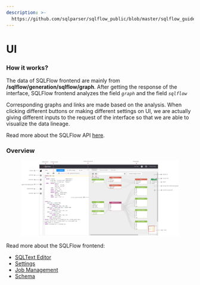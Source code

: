 ```yaml
---
description: >-
  https://github.com/sqlparser/sqlflow_public/blob/master/sqlflow_guide_cn.md；https://www.sqlflow.cn/gudu-sqlflow-introduction
---
```


# UI

### How it works?

The data of SQLFlow frontend are mainly from **/sqlflow/generation/sqlflow/graph**. After getting the response of the interface, SQLFlow frontend analyzes the field _`graph`_ and the field _`sqlflow`_

Corresponding graphs and links are made based on the analysis. When clicking different buttons or making different settings on UI, we are actually giving different inputs to the request of the interface so that we are able to visualize the data lineage.

Read more about the SQLFlow API [here](broken-reference).

### Overview

<figure><img src="../../.gitbook/assets/185734076-58a7b974-7c5e-41ae-86ee-7bf67eb21c35.png" alt=""><figcaption></figcaption></figure>

Read more about the SQLFlow frontend:

* [SQLText Editor](sqltext-editor.md)
* [Settings](settings.md)
* [Job Management](job-management.md)
* [Schema](schema.md)
